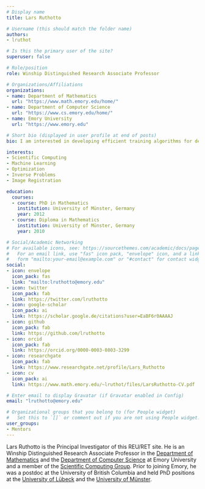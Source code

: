 ```yaml
---
# Display name
title: Lars Ruthotto

# Username (this should match the folder name)
authors:
- lruthot

# Is this the primary user of the site?
superuser: false

# Role/position
role: Winship Distinguished Research Associate Professor

# Organizations/Affiliations
organizations:
- name: Department of Mathematics
  url: "https://www.math.emory.edu/home/"
- name: Department of Computer Science
  url: "https://www.cs.emory.edu/home/"
- name: Emory University
  url: "https://www.emory.edu"

# Short bio (displayed in user profile at end of posts)
bio: I am interested in developing efficient training algorithms for deep neural networks and their applications and data science and scientific computing (e.g., high-dimensional optimal control and PDEs).

interests:
- Scientific Computing
- Machine Learning
- Optimization
- Inverse Problems
- Image Registration

education:
  courses:
  - course: PhD in Mathematics
    institution: University of Münster, Germany
    year: 2012
  - course: Diploma in Mathematics
    institution: University of Münster, Germany
    year: 2010

# Social/Academic Networking
# For available icons, see: https://sourcethemes.com/academic/docs/page-builder/#icons
#   For an email link, use "fas" icon pack, "envelope" icon, and a link in the
#   form "mailto:your-email@example.com" or "#contact" for contact widget.
social:
- icon: envelope
  icon_pack: fas
  link: "mailto:lruthotto@emory.edu"
- icon: twitter
  icon_pack: fab
  link: https://twitter.com/lruthotto
- icon: google-scholar
  icon_pack: ai
  link: https://scholar.google.de/citations?user=EaBF6r0AAAAJ
- icon: github
  icon_pack: fab
  link: https://github.com/lruthotto
- icon: orcid
  icon_pack: fab
  link: https://orcid.org/0000-0003-0803-3299
- icon: researchgate
  icon_pack: fab
  link: https://www.researchgate.net/profile/Lars_Ruthotto
- icon: cv
  icon_pack: ai
  link: https://www.math.emory.edu/~lruthot/files/LarsRuthotto-CV.pdf

# Enter email to display Gravatar (if Gravatar enabled in Config)
email: "lruthotto@emory.edu"

# Organizational groups that you belong to (for People widget)
#   Set this to `[]` or comment out if you are not using People widget.
user_groups:
- Mentors
---
```


Lars Ruthotto is the Principal Investigator of this REU/RET site. He is an Winship Distinguished Research Associate Professor in the [Department of Mathematics](http://math.emory.edu/home/) and the [Department of Computer Science](http://math.emory.edu/home/) at Emory University and a member of the [Scientific Computing Group](http://www.math.emory.edu/Research/Area/ScientificComputing/).
Prior to joining Emory, he was a postdoc at the University of British Columbia and  held PhD positions at the [University of Lübeck](https://www.mic.uni-luebeck.de/about-us.html) and the [University of Münster](https://www.uni-muenster.de/de/).
